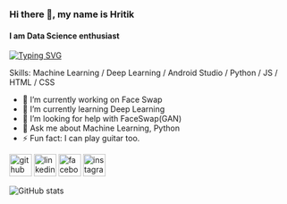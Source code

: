 ### Hi there 👋, my name is Hritik
#### I am Data Science enthusiast

[![Typing SVG](https://readme-typing-svg.herokuapp.com?color=F7F7F7&multiline=true&lines=Hi+there;My+name+is+Hritik)](https://git.io/typing-svg)

Skills: Machine Learning / Deep Learning / Android Studio / Python / JS / HTML / CSS 

- 🔭 I’m currently working on Face Swap 
- 🌱 I’m currently learning Deep Learning 
- 🤔 I’m looking for help with FaceSwap(GAN) 
- 💬 Ask me about Machine Learning, Python 
- ⚡ Fun fact: I can play guitar too. 


[<img src='https://cdn.jsdelivr.net/npm/simple-icons@3.0.1/icons/github.svg' alt='github' height='40'>](https://github.com/hritikchaturvedi11)  [<img src='https://cdn.jsdelivr.net/npm/simple-icons@3.0.1/icons/linkedin.svg' alt='linkedin' height='40'>](https://www.linkedin.com/in/hritik-chaturvedi-72424317b/)  [<img src='https://cdn.jsdelivr.net/npm/simple-icons@3.0.1/icons/facebook.svg' alt='facebook' height='40'>](https://www.facebook.com/hritikchaturvedi)  [<img src='https://cdn.jsdelivr.net/npm/simple-icons@3.0.1/icons/instagram.svg' alt='instagram' height='40'>](https://www.instagram.com/hritikchaturvedi/)  


![GitHub stats](https://github-readme-stats.vercel.app/api?username=hritikchaturvedi11&show_icons=true&count_private=true)  


